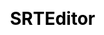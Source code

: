 ---
layout: "home"
title: "SRTEditor"
root_location: "/"
js:
  - "vendor/{{ site.vendors.js.jquery }}"
  - "loader"
css:
  - "navigation"
  - "vendor/{{ site.vendors.css.fontawesome }}"
---
